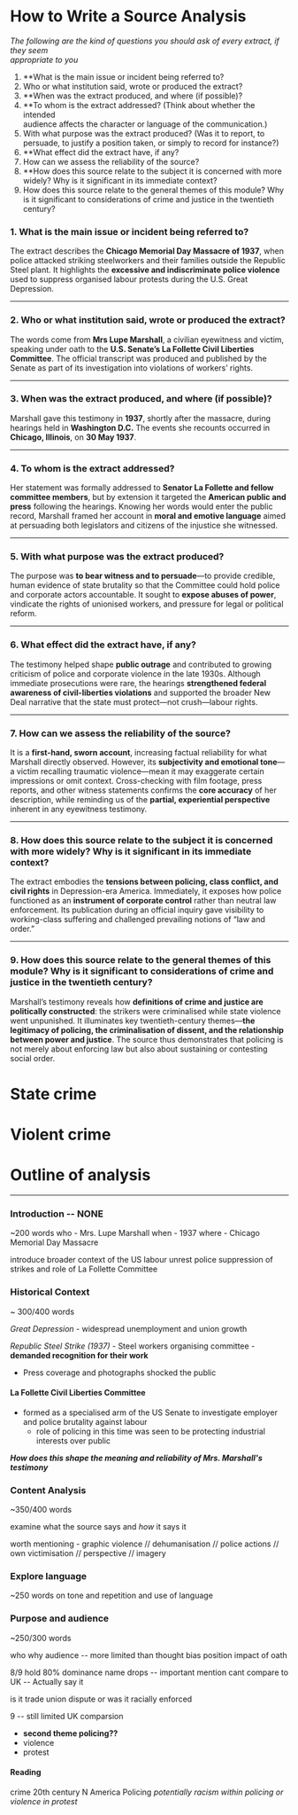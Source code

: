 
# How to Write a Source Analysis  
*The following are the kind of questions you should ask of every extract, if they seem  
appropriate to you*
1. **What is the main issue or incident being referred to?  
2. Who or what institution said, wrote or produced the extract?  
3. **When was the extract produced, and where (if possible)?  
4. **To whom is the extract addressed? (Think about whether the intended  
audience affects the character or language of the communication.)  
5. With what purpose was the extract produced? (Was it to report, to  
persuade, to justify a position taken, or simply to record for instance?)  
6. **What effect did the extract have, if any?  
7. How can we assess the reliability of the source?  
8. **How does this source relate to the subject it is concerned with more  
widely? Why is it significant in its immediate context?  
9. How does this source relate to the general themes of this module? Why  
is it significant to considerations of crime and justice in the twentieth  
century?


### **1. What is the main issue or incident being referred to?**

The extract describes the **Chicago Memorial Day Massacre of 1937**, when police attacked striking steelworkers and their families outside the Republic Steel plant. It highlights the **excessive and indiscriminate police violence** used to suppress organised labour protests during the U.S. Great Depression.

---

### **2. Who or what institution said, wrote or produced the extract?**

The words come from **Mrs Lupe Marshall**, a civilian eyewitness and victim, speaking under oath to the **U.S. Senate’s La Follette Civil Liberties Committee**. The official transcript was produced and published by the Senate as part of its investigation into violations of workers’ rights.

---

### **3. When was the extract produced, and where (if possible)?**

Marshall gave this testimony in **1937**, shortly after the massacre, during hearings held in **Washington D.C.** The events she recounts occurred in **Chicago, Illinois**, on **30 May 1937**.

---

### **4. To whom is the extract addressed?**

Her statement was formally addressed to **Senator La Follette and fellow committee members**, but by extension it targeted the **American public and press** following the hearings. Knowing her words would enter the public record, Marshall framed her account in **moral and emotive language** aimed at persuading both legislators and citizens of the injustice she witnessed.

---

### **5. With what purpose was the extract produced?**

The purpose was **to bear witness and to persuade**—to provide credible, human evidence of state brutality so that the Committee could hold police and corporate actors accountable. It sought to **expose abuses of power**, vindicate the rights of unionised workers, and pressure for legal or political reform.

---

### **6. What effect did the extract have, if any?**

The testimony helped shape **public outrage** and contributed to growing criticism of police and corporate violence in the late 1930s. Although immediate prosecutions were rare, the hearings **strengthened federal awareness of civil-liberties violations** and supported the broader New Deal narrative that the state must protect—not crush—labour rights.

---

### **7. How can we assess the reliability of the source?**

It is a **first-hand, sworn account**, increasing factual reliability for what Marshall directly observed. However, its **subjectivity and emotional tone**—a victim recalling traumatic violence—mean it may exaggerate certain impressions or omit context. Cross-checking with film footage, press reports, and other witness statements confirms the **core accuracy** of her description, while reminding us of the **partial, experiential perspective** inherent in any eyewitness testimony.

---

### **8. How does this source relate to the subject it is concerned with more widely? Why is it significant in its immediate context?**

The extract embodies the **tensions between policing, class conflict, and civil rights** in Depression-era America. Immediately, it exposes how police functioned as an **instrument of corporate control** rather than neutral law enforcement. Its publication during an official inquiry gave visibility to working-class suffering and challenged prevailing notions of “law and order.”

---

### **9. How does this source relate to the general themes of this module? Why is it significant to considerations of crime and justice in the twentieth century?**

Marshall’s testimony reveals how **definitions of crime and justice are politically constructed**: the strikers were criminalised while state violence went unpunished. It illuminates key twentieth-century themes—**the legitimacy of policing, the criminalisation of dissent, and the relationship between power and justice**. The source thus demonstrates that policing is not merely about enforcing law but also about sustaining or contesting social order.




# State crime 
# Violent crime


# Outline of analysis
---
### Introduction -- NONE
~200 words 
who - Mrs. Lupe Marshall
when - 1937
where - Chicago
Memorial Day Massacre 

introduce broader context of the US labour unrest police suppression of strikes and role of La Follette Committee


### Historical Context 
~ 300/400 words

*Great Depression* - widespread unemployment and union growth 

*Republic Steel Strike (1937)* - Steel workers organising committee - **demanded recognition for their work**
- Press coverage and photographs shocked the public 

#### La Follette Civil Liberties Committee 
- formed as a specialised arm of the US Senate to investigate employer and police brutality against labour 
	- role of policing in this time was seen to be protecting industrial interests over public 

***How does this shape the meaning and reliability of Mrs. Marshall's testimony***


### Content Analysis 
~350/400 words 

examine what the source says and *how* it says it

worth mentioning - graphic violence // dehumanisation // police actions // own victimisation // perspective // imagery 


### Explore language 
~250 words on tone and repetition and use of language


### Purpose and audience 
~250/300 words

who 
why
audience -- more limited than thought 
bias 
position 
impact of oath


8/9 hold 80% dominance 
name drops -- important 
mention cant compare to UK -- Actually say it 

is it trade union dispute or was it racially enforced

9 -- still limited UK comparsion

- **second theme policing??**
- violence 
- protest 
#### Reading
crime 20th century N America 
Policing *potentially racism within policing or violence in protest*

